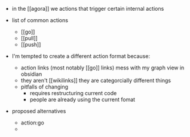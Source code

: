 - in the [[agora]] we actions that trigger certain internal actions
- list of common actions
	- [[go]]
	- [[pull]]
	- [[push]]
- I'm tempted to create a different action format because:
	- action links (most notably [[go]] links) mess with my graph view in obsidian
	- they aren't [[wikilinks]] they are categorcially different things
	- pitfalls of changing
		- requires restructuring current code
		- people are already using the current fomat
- proposed alternatives

	- action:go
	- 